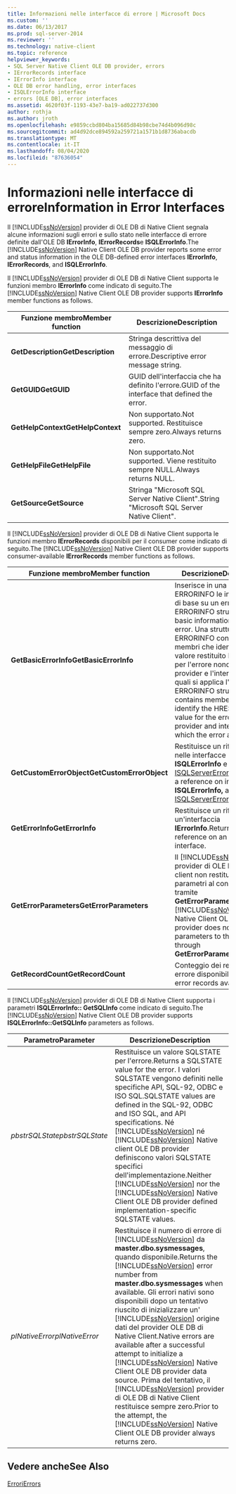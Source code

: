 ```yaml
---
title: Informazioni nelle interfacce di errore | Microsoft Docs
ms.custom: ''
ms.date: 06/13/2017
ms.prod: sql-server-2014
ms.reviewer: ''
ms.technology: native-client
ms.topic: reference
helpviewer_keywords:
- SQL Server Native Client OLE DB provider, errors
- IErrorRecords interface
- IErrorInfo interface
- OLE DB error handling, error interfaces
- ISQLErrorInfo interface
- errors [OLE DB], error interfaces
ms.assetid: 4620f03f-1193-43e7-ba19-ad022737d300
author: rothja
ms.author: jroth
ms.openlocfilehash: e9859ccbd804ba15685d84b98cbe74d4b096d98c
ms.sourcegitcommit: ad4d92dce894592a259721a1571b1d8736abacdb
ms.translationtype: MT
ms.contentlocale: it-IT
ms.lasthandoff: 08/04/2020
ms.locfileid: "87636054"
---
```

# <a name="information-in-error-interfaces"></a><span data-ttu-id="44a30-102">Informazioni nelle interfacce di errore</span><span class="sxs-lookup"><span data-stu-id="44a30-102">Information in Error Interfaces</span></span>
  <span data-ttu-id="44a30-103">Il [!INCLUDE[ssNoVersion](../../includes/ssnoversion-md.md)] provider di OLE DB di Native Client segnala alcune informazioni sugli errori e sullo stato nelle interfacce di errore definite dall'OLE DB **IErrorInfo**, **IErrorRecords**e **ISQLErrorInfo**.</span><span class="sxs-lookup"><span data-stu-id="44a30-103">The [!INCLUDE[ssNoVersion](../../includes/ssnoversion-md.md)] Native Client OLE DB provider reports some error and status information in the OLE DB-defined error interfaces **IErrorInfo**, **IErrorRecords**, and **ISQLErrorInfo**.</span></span>  
  
 <span data-ttu-id="44a30-104">Il [!INCLUDE[ssNoVersion](../../includes/ssnoversion-md.md)] provider di OLE DB di Native Client supporta le funzioni membro **IErrorInfo** come indicato di seguito.</span><span class="sxs-lookup"><span data-stu-id="44a30-104">The [!INCLUDE[ssNoVersion](../../includes/ssnoversion-md.md)] Native Client OLE DB provider supports **IErrorInfo** member functions as follows.</span></span>  
  
|<span data-ttu-id="44a30-105">Funzione membro</span><span class="sxs-lookup"><span data-stu-id="44a30-105">Member function</span></span>|<span data-ttu-id="44a30-106">Descrizione</span><span class="sxs-lookup"><span data-stu-id="44a30-106">Description</span></span>|  
|---------------------|-----------------|  
|<span data-ttu-id="44a30-107">**GetDescription**</span><span class="sxs-lookup"><span data-stu-id="44a30-107">**GetDescription**</span></span>|<span data-ttu-id="44a30-108">Stringa descrittiva del messaggio di errore.</span><span class="sxs-lookup"><span data-stu-id="44a30-108">Descriptive error message string.</span></span>|  
|<span data-ttu-id="44a30-109">**GetGUID**</span><span class="sxs-lookup"><span data-stu-id="44a30-109">**GetGUID**</span></span>|<span data-ttu-id="44a30-110">GUID dell'interfaccia che ha definito l'errore.</span><span class="sxs-lookup"><span data-stu-id="44a30-110">GUID of the interface that defined the error.</span></span>|  
|<span data-ttu-id="44a30-111">**GetHelpContext**</span><span class="sxs-lookup"><span data-stu-id="44a30-111">**GetHelpContext**</span></span>|<span data-ttu-id="44a30-112">Non supportato.</span><span class="sxs-lookup"><span data-stu-id="44a30-112">Not supported.</span></span> <span data-ttu-id="44a30-113">Restituisce sempre zero.</span><span class="sxs-lookup"><span data-stu-id="44a30-113">Always returns zero.</span></span>|  
|<span data-ttu-id="44a30-114">**GetHelpFile**</span><span class="sxs-lookup"><span data-stu-id="44a30-114">**GetHelpFile**</span></span>|<span data-ttu-id="44a30-115">Non supportato.</span><span class="sxs-lookup"><span data-stu-id="44a30-115">Not supported.</span></span> <span data-ttu-id="44a30-116">Viene restituito sempre NULL.</span><span class="sxs-lookup"><span data-stu-id="44a30-116">Always returns NULL.</span></span>|  
|<span data-ttu-id="44a30-117">**GetSource**</span><span class="sxs-lookup"><span data-stu-id="44a30-117">**GetSource**</span></span>|<span data-ttu-id="44a30-118">Stringa "Microsoft SQL Server Native Client".</span><span class="sxs-lookup"><span data-stu-id="44a30-118">String "Microsoft SQL Server Native Client".</span></span>|  
  
 <span data-ttu-id="44a30-119">Il [!INCLUDE[ssNoVersion](../../includes/ssnoversion-md.md)] provider di OLE DB di Native Client supporta le funzioni membro **IErrorRecords** disponibili per il consumer come indicato di seguito.</span><span class="sxs-lookup"><span data-stu-id="44a30-119">The [!INCLUDE[ssNoVersion](../../includes/ssnoversion-md.md)] Native Client OLE DB provider supports consumer-available **IErrorRecords** member functions as follows.</span></span>  
  
|<span data-ttu-id="44a30-120">Funzione membro</span><span class="sxs-lookup"><span data-stu-id="44a30-120">Member function</span></span>|<span data-ttu-id="44a30-121">Descrizione</span><span class="sxs-lookup"><span data-stu-id="44a30-121">Description</span></span>|  
|---------------------|-----------------|  
|<span data-ttu-id="44a30-122">**GetBasicErrorInfo**</span><span class="sxs-lookup"><span data-stu-id="44a30-122">**GetBasicErrorInfo**</span></span>|<span data-ttu-id="44a30-123">Inserisce in una struttura ERRORINFO le informazioni di base su un errore.</span><span class="sxs-lookup"><span data-stu-id="44a30-123">Fills an ERRORINFO structure with basic information about an error.</span></span> <span data-ttu-id="44a30-124">Una struttura ERRORINFO contiene membri che identificano il valore restituito HRESULT per l'errore nonché il provider e l'interfaccia alle quali si applica l'errore.</span><span class="sxs-lookup"><span data-stu-id="44a30-124">An ERRORINFO structure contains members that identify the HRESULT return value for the error, and the provider and interface to which the error applies.</span></span>|  
|<span data-ttu-id="44a30-125">**GetCustomErrorObject**</span><span class="sxs-lookup"><span data-stu-id="44a30-125">**GetCustomErrorObject**</span></span>|<span data-ttu-id="44a30-126">Restituisce un riferimento nelle interfacce **ISQLErrorInfo** e [ISQLServerErrorInfo](../../database-engine/dev-guide/isqlservererrorinfo-ole-db.md).</span><span class="sxs-lookup"><span data-stu-id="44a30-126">Returns a reference on interfaces **ISQLErrorInfo,** and [ISQLServerErrorInfo](../../database-engine/dev-guide/isqlservererrorinfo-ole-db.md).</span></span>|  
|<span data-ttu-id="44a30-127">**GetErrorInfo**</span><span class="sxs-lookup"><span data-stu-id="44a30-127">**GetErrorInfo**</span></span>|<span data-ttu-id="44a30-128">Restituisce un riferimento in un'interfaccia **IErrorInfo**.</span><span class="sxs-lookup"><span data-stu-id="44a30-128">Returns a reference on an **IErrorInfo** interface.</span></span>|  
|<span data-ttu-id="44a30-129">**GetErrorParameters**</span><span class="sxs-lookup"><span data-stu-id="44a30-129">**GetErrorParameters**</span></span>|<span data-ttu-id="44a30-130">Il [!INCLUDE[ssNoVersion](../../includes/ssnoversion-md.md)] provider di OLE DB di Native client non restituisce parametri al consumer tramite **GetErrorParameters**.</span><span class="sxs-lookup"><span data-stu-id="44a30-130">The [!INCLUDE[ssNoVersion](../../includes/ssnoversion-md.md)] Native Client OLE DB provider does not return parameters to the consumer through **GetErrorParameters**.</span></span>|  
|<span data-ttu-id="44a30-131">**GetRecordCount**</span><span class="sxs-lookup"><span data-stu-id="44a30-131">**GetRecordCount**</span></span>|<span data-ttu-id="44a30-132">Conteggio dei record di errore disponibili.</span><span class="sxs-lookup"><span data-stu-id="44a30-132">Count of error records available.</span></span>|  
  
 <span data-ttu-id="44a30-133">Il [!INCLUDE[ssNoVersion](../../includes/ssnoversion-md.md)] provider di OLE DB di Native Client supporta i parametri **ISQLErrorInfo:: GetSQLInfo** come indicato di seguito.</span><span class="sxs-lookup"><span data-stu-id="44a30-133">The [!INCLUDE[ssNoVersion](../../includes/ssnoversion-md.md)] Native Client OLE DB provider supports **ISQLErrorInfo::GetSQLInfo** parameters as follows.</span></span>  
  
|<span data-ttu-id="44a30-134">Parametro</span><span class="sxs-lookup"><span data-stu-id="44a30-134">Parameter</span></span>|<span data-ttu-id="44a30-135">Descrizione</span><span class="sxs-lookup"><span data-stu-id="44a30-135">Description</span></span>|  
|---------------|-----------------|  
|<span data-ttu-id="44a30-136">*pbstrSQLState*</span><span class="sxs-lookup"><span data-stu-id="44a30-136">*pbstrSQLState*</span></span>|<span data-ttu-id="44a30-137">Restituisce un valore SQLSTATE per l'errore.</span><span class="sxs-lookup"><span data-stu-id="44a30-137">Returns a SQLSTATE value for the error.</span></span> <span data-ttu-id="44a30-138">I valori SQLSTATE vengono definiti nelle specifiche API, SQL-92, ODBC e ISO SQL.</span><span class="sxs-lookup"><span data-stu-id="44a30-138">SQLSTATE values are defined in the SQL-92, ODBC and ISO SQL, and API specifications.</span></span> <span data-ttu-id="44a30-139">Né [!INCLUDE[ssNoVersion](../../includes/ssnoversion-md.md)] né [!INCLUDE[ssNoVersion](../../includes/ssnoversion-md.md)] Native client OLE DB provider definiscono valori SQLSTATE specifici dell'implementazione.</span><span class="sxs-lookup"><span data-stu-id="44a30-139">Neither [!INCLUDE[ssNoVersion](../../includes/ssnoversion-md.md)] nor the [!INCLUDE[ssNoVersion](../../includes/ssnoversion-md.md)] Native Client OLE DB provider defined implementation-specific SQLSTATE values.</span></span>|  
|<span data-ttu-id="44a30-140">*plNativeError*</span><span class="sxs-lookup"><span data-stu-id="44a30-140">*plNativeError*</span></span>|<span data-ttu-id="44a30-141">Restituisce il numero di errore di [!INCLUDE[ssNoVersion](../../includes/ssnoversion-md.md)] da **master.dbo.sysmessages**, quando disponibile.</span><span class="sxs-lookup"><span data-stu-id="44a30-141">Returns the [!INCLUDE[ssNoVersion](../../includes/ssnoversion-md.md)] error number from **master.dbo.sysmessages** when available.</span></span> <span data-ttu-id="44a30-142">Gli errori nativi sono disponibili dopo un tentativo riuscito di inizializzare un' [!INCLUDE[ssNoVersion](../../includes/ssnoversion-md.md)] origine dati del provider OLE DB di Native Client.</span><span class="sxs-lookup"><span data-stu-id="44a30-142">Native errors are available after a successful attempt to initialize a [!INCLUDE[ssNoVersion](../../includes/ssnoversion-md.md)] Native Client OLE DB provider data source.</span></span> <span data-ttu-id="44a30-143">Prima del tentativo, il [!INCLUDE[ssNoVersion](../../includes/ssnoversion-md.md)] provider di OLE DB di Native Client restituisce sempre zero.</span><span class="sxs-lookup"><span data-stu-id="44a30-143">Prior to the attempt, the [!INCLUDE[ssNoVersion](../../includes/ssnoversion-md.md)] Native Client OLE DB provider always returns zero.</span></span>|  
  
## <a name="see-also"></a><span data-ttu-id="44a30-144">Vedere anche</span><span class="sxs-lookup"><span data-stu-id="44a30-144">See Also</span></span>  
 [<span data-ttu-id="44a30-145">Errori</span><span class="sxs-lookup"><span data-stu-id="44a30-145">Errors</span></span>](errors.md)  
  
  
